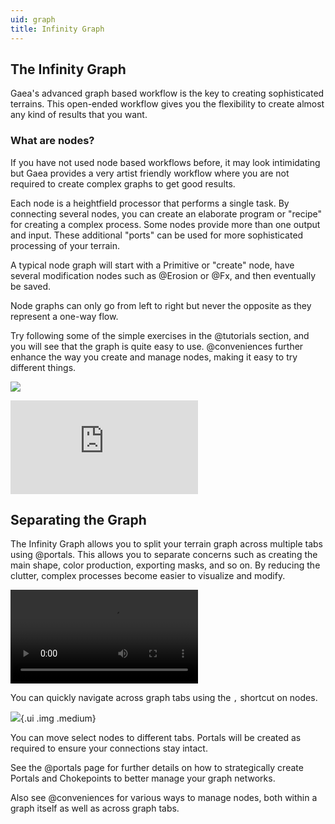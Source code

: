 ```yaml
---
uid: graph
title: Infinity Graph
---
```


## The Infinity Graph

Gaea's advanced graph based workflow is the key to creating sophisticated terrains. This open-ended workflow gives you the flexibility to create almost any kind of results that you want.


### What are nodes?

If you have not used node based workflows before, it may look intimidating but Gaea provides a very artist friendly workflow where you are not required to create complex graphs to get good results. 

Each node is a heightfield processor that performs a single task. By connecting several nodes, you can create an elaborate program or "recipe" for creating a complex process. Some nodes provide more than one output and input. These additional "ports" can be used for more sophisticated processing of your terrain.

A typical node graph will start with a Primitive or "create" node, have several modification nodes such as @Erosion or @Fx, and then eventually be saved.

Node graphs can only go from left to right but never the opposite as they represent a one-way flow.

Try following some of the simple exercises in the @tutorials section, and you will see that the graph is quite easy to use. @conveniences further enhance the way you create and manage nodes, making it easy to try different things.

![](/images/ui/infinity-graph.webp)

<div class="embed-responsive embed-responsive-16by9">
<iframe class="embed-responsive-item" src="https://www.youtube-nocookie.com/embed/1A1xXfTlKqM" frameborder="0" allow="accelerometer; autoplay; encrypted-media; gyroscope; picture-in-picture" allowfullscreen></iframe>
</div>




## Separating the Graph

The Infinity Graph allows you to split your terrain graph across multiple tabs using @portals. This allows you to separate concerns such as creating the main shape, color production, exporting masks, and so on. By reducing the clutter, complex processes become easier to visualize and modify.

<video controls><source src="/mp4/cnv-navigate.mp4" type="video/mp4"></video>

You can quickly navigate across graph tabs using the `,` shortcut on nodes.

![](/images/ui/graph-menu.webp){.ui .img .medium}

You can move select nodes to different tabs. Portals will be created as required to ensure your connections stay intact.

See the @portals page for further details on how to strategically create Portals and Chokepoints to better manage your graph networks.

Also see @conveniences for various ways to manage nodes, both within a graph itself as well as across graph tabs.